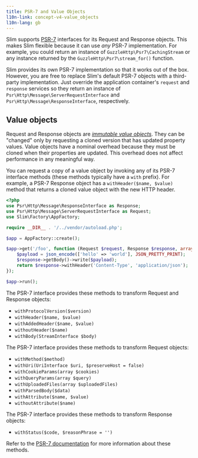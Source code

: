 ```yaml
---
title: PSR-7 and Value Objects
l10n-link: concept-v4-value_objects
l10n-lang: gb
---
```


Slim supports [PSR-7](https://github.com/php-fig/http-message) interfaces for
its Request and Response objects. This makes Slim flexible because it can
use _any_ PSR-7 implementation. For example, you could return an instance of `GuzzleHttp\Psr7\CachingStream` or any instance
returned by the `GuzzleHttp\Psr7\stream_for()` function.

Slim provides its own PSR-7 implementation so that it works out of the box. However,
you are free to replace Slim's default PSR-7 objects with a third-party implementation.
Just override the application container's `request` and `response` services so
they return an instance of `Psr\Http\Message\ServerRequestInterface` and
`Psr\Http\Message\ResponseInterface`, respectively.

## Value objects

Request and Response objects are [_immutable value objects_](http://en.wikipedia.org/wiki/Value_object).
They can be "changed" only by requesting a cloned version that has updated
property values. Value objects have a nominal overhead because they must be
cloned when their properties are updated. This overhead does not affect
performance in any meaningful way.

You can request a copy of a value object by invoking any of its PSR-7
interface methods (these methods typically have a `with` prefix). For example,
a PSR-7 Response object has a `withHeader($name, $value)` method that returns a
cloned value object with the new HTTP header.

```php
<?php
use Psr\Http\Message\ResponseInterface as Response;
use Psr\Http\Message\ServerRequestInterface as Request;
use Slim\Factory\AppFactory;

require __DIR__ . '/../vendor/autoload.php';

$app = AppFactory::create();

$app->get('/foo', function (Request $request, Response $response, array $args) {
    $payload = json_encode(['hello' => 'world'], JSON_PRETTY_PRINT);
    $response->getBody()->write($payload);
    return $response->withHeader('Content-Type', 'application/json');
});

$app->run();
```

The PSR-7 interface provides these methods to transform Request and Response
objects:

* `withProtocolVersion($version)`
* `withHeader($name, $value)`
* `withAddedHeader($name, $value)`
* `withoutHeader($name)`
* `withBody(StreamInterface $body)`

The PSR-7 interface provides these methods to transform Request objects:

* `withMethod($method)`
* `withUri(UriInterface $uri, $preserveHost = false)`
* `withCookieParams(array $cookies)`
* `withQueryParams(array $query)`
* `withUploadedFiles(array $uploadedFiles)`
* `withParsedBody($data)`
* `withAttribute($name, $value)`
* `withoutAttribute($name)`

The PSR-7 interface provides these methods to transform Response objects:

* `withStatus($code, $reasonPhrase = '')`

Refer to the [PSR-7 documentation](http://www.php-fig.org/psr/psr-7/) for more information about these methods.

